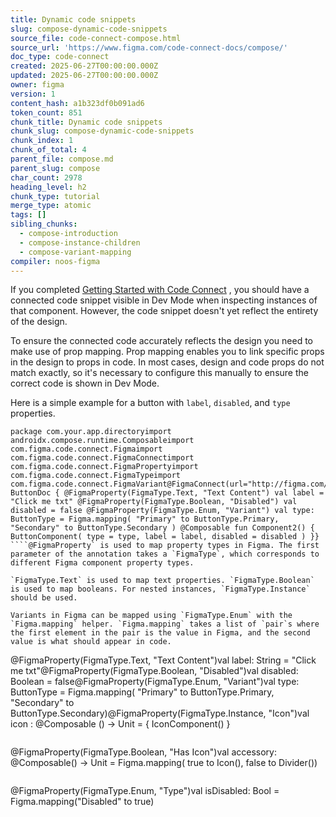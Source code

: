 ```yaml
---
title: Dynamic code snippets
slug: compose-dynamic-code-snippets
source_file: code-connect-compose.html
source_url: 'https://www.figma.com/code-connect-docs/compose/'
doc_type: code-connect
created: 2025-06-27T00:00:00.000Z
updated: 2025-06-27T00:00:00.000Z
owner: figma
version: 1
content_hash: a1b323df0b091ad6
token_count: 851
chunk_title: Dynamic code snippets
chunk_slug: compose-dynamic-code-snippets
chunk_index: 1
chunk_of_total: 4
parent_file: compose.md
parent_slug: compose
char_count: 2978
heading_level: h2
chunk_type: tutorial
merge_type: atomic
tags: []
sibling_chunks:
  - compose-introduction
  - compose-instance-children
  - compose-variant-mapping
compiler: noos-figma
---
```


If you completed [Getting Started with Code Connect](/code-connect-docs/quickstart-guide/)
, you should have a connected code snippet visible in Dev Mode when inspecting instances of that component. However, the code snippet doesn't yet reflect the entirety of the design.

To ensure the connected code accurately reflects the design you need to make use of prop mapping. Prop mapping enables you to link specific props in the design to props in code. In most cases, design and code props do not match exactly, so it's necessary to configure this manually to ensure the correct code is shown in Dev Mode.

Here is a simple example for a button with `label`, `disabled`, and `type` properties.

```
package com.your.app.directoryimport androidx.compose.runtime.Composableimport com.figma.code.connect.Figmaimport com.figma.code.connect.FigmaConnectimport com.figma.code.connect.FigmaPropertyimport com.figma.code.connect.FigmaTypeimport com.figma.code.connect.FigmaVariant@FigmaConnect(url="http://figma.com/component1")class ButtonDoc { @FigmaProperty(FigmaType.Text, "Text Content") val label = "Click me txt" @FigmaProperty(FigmaType.Boolean, "Disabled") val disabled = false @FigmaProperty(FigmaType.Enum, "Variant") val type: ButtonType = Figma.mapping( "Primary" to ButtonType.Primary, "Secondary" to ButtonType.Secondary ) @Composable fun Component2() { ButtonComponent( type = type, label = label, disabled = disabled ) }}
````@FigmaProperty` is used to map property types in Figma. The first parameter of the annotation takes a `FigmaType`, which corresponds to different Figma component property types.

`FigmaType.Text` is used to map text properties. `FigmaType.Boolean` is used to map booleans. For nested instances, `FigmaType.Instance` should be used.

Variants in Figma can be mapped using `FigmaType.Enum` with the `Figma.mapping` helper. `Figma.mapping` takes a list of `pair`s where the first element in the pair is the value in Figma, and the second value is what should appear in code.

```
@FigmaProperty(FigmaType.Text, "Text Content")val label: String = "Click me txt"@FigmaProperty(FigmaType.Boolean, "Disabled")val disabled: Boolean = false@FigmaProperty(FigmaType.Enum, "Variant")val type: ButtonType = Figma.mapping( "Primary" to ButtonType.Primary, "Secondary" to ButtonType.Secondary)@FigmaProperty(FigmaType.Instance, "Icon")val icon : @Composable () -> Unit = { IconComponent() }
```For more advanced mapping—where properties in Figma and code do not match exactly—Code Connect also allows you to specify your own mapping. For example, you can map a boolean from Figma for displaying either an icon or divider accessory.

```
@FigmaProperty(FigmaType.Boolean, "Has Icon")val accessory: @Composable() -> Unit = Figma.mapping( true to Icon(), false to Divider())
```Or setting a boolean to true when a specific enum option is specified in Figma.

```
@FigmaProperty(FigmaType.Enum, "Type")val isDisabled: Bool = Figma.mapping("Disabled" to true)
```
